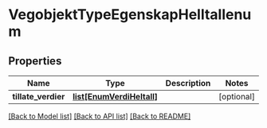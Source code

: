 # VegobjektTypeEgenskapHelltallenum

## Properties
Name | Type | Description | Notes
------------ | ------------- | ------------- | -------------
**tillate_verdier** | [**list[EnumVerdiHeltall]**](EnumVerdiHeltall.md) |  | [optional] 

[[Back to Model list]](../README.md#documentation-for-models) [[Back to API list]](../README.md#documentation-for-api-endpoints) [[Back to README]](../README.md)

